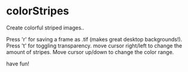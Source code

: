 colorStripes
============

Create colorful striped images..

Press 'r' for saving a frame as .tif (makes great desktop backgrounds!).
Press 't' for toggling transparency. move cursor right/left to change the amount of stripes.
Move cursor up/down to change the color range.

have fun!


